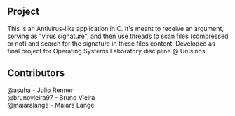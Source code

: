 ## Project

This is an Antivirus-like application in C. It's meant to receive an argument, serving as "virus signature", and then use threads to scan files (compressed or not) and search for the signature in these files content. Developed as final project for Operating Systems Laboratory discipline @ Unisinos.


## Contributors

@asuha - Julio Renner  
@brunovieira97 - Bruno Vieira  
@maiaralange - Maiara Lange  
